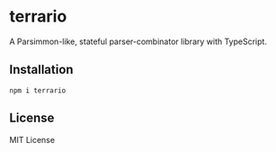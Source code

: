 # terrario
A Parsimmon-like, stateful parser-combinator library with TypeScript.

## Installation
```
npm i terrario
```

## License
MIT License
